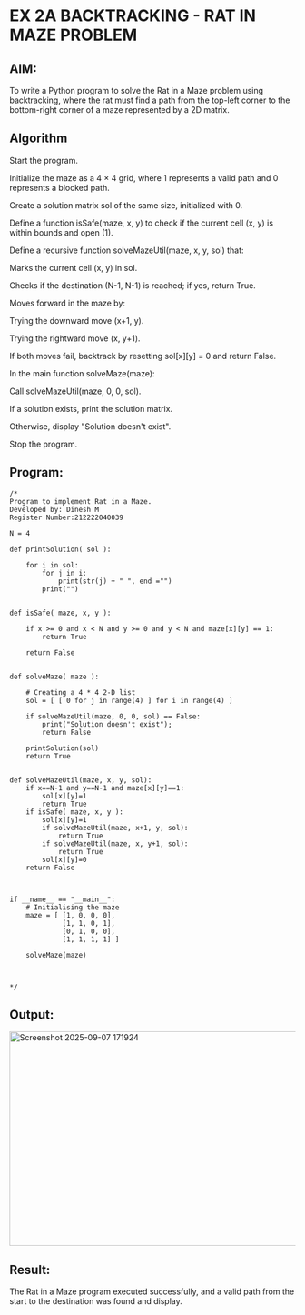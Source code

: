 # EX 2A BACKTRACKING - RAT IN MAZE PROBLEM

## AIM:
To write a Python program to solve the Rat in a Maze problem using backtracking, where the rat must find a path from the top-left corner to the bottom-right corner of a maze represented by a 2D matrix.


## Algorithm
Start the program.

Initialize the maze as a 4 × 4 grid, where 1 represents a valid path and 0 represents a blocked path.

Create a solution matrix sol of the same size, initialized with 0.

Define a function isSafe(maze, x, y) to check if the current cell (x, y) is within bounds and open (1).

Define a recursive function solveMazeUtil(maze, x, y, sol) that:

Marks the current cell (x, y) in sol.

Checks if the destination (N-1, N-1) is reached; if yes, return True.

Moves forward in the maze by:

Trying the downward move (x+1, y).

Trying the rightward move (x, y+1).

If both moves fail, backtrack by resetting sol[x][y] = 0 and return False.

In the main function solveMaze(maze):

Call solveMazeUtil(maze, 0, 0, sol).

If a solution exists, print the solution matrix.

Otherwise, display "Solution doesn't exist".

Stop the program.  

## Program:
```
/*
Program to implement Rat in a Maze.
Developed by: Dinesh M
Register Number:212222040039

N = 4
 
def printSolution( sol ):
     
    for i in sol:
        for j in i:
            print(str(j) + " ", end ="")
        print("")
 

def isSafe( maze, x, y ):
     
    if x >= 0 and x < N and y >= 0 and y < N and maze[x][y] == 1:
        return True
     
    return False
 

def solveMaze( maze ):
     
    # Creating a 4 * 4 2-D list
    sol = [ [ 0 for j in range(4) ] for i in range(4) ]
     
    if solveMazeUtil(maze, 0, 0, sol) == False:
        print("Solution doesn't exist");
        return False
     
    printSolution(sol)
    return True
     

def solveMazeUtil(maze, x, y, sol):
    if x==N-1 and y==N-1 and maze[x][y]==1:
        sol[x][y]=1
        return True
    if isSafe( maze, x, y ):
        sol[x][y]=1
        if solveMazeUtil(maze, x+1, y, sol):
            return True
        if solveMazeUtil(maze, x, y+1, sol):
            return True
        sol[x][y]=0
    return False



if __name__ == "__main__":
    # Initialising the maze
    maze = [ [1, 0, 0, 0],
             [1, 1, 0, 1],
             [0, 1, 0, 0],
             [1, 1, 1, 1] ]
              
    solveMaze(maze)



*/
```

## Output:

<img width="1259" height="377" alt="Screenshot 2025-09-07 171924" src="https://github.com/user-attachments/assets/ba91f368-729f-4977-8423-3c3a9aed5a7f" />


## Result:
The Rat in a Maze program executed successfully, and a valid path from the start to the destination was found and display.
